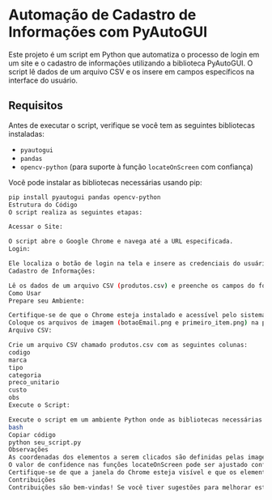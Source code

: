 # Automação de Cadastro de Informações com PyAutoGUI

Este projeto é um script em Python que automatiza o processo de login em um site e o cadastro de informações utilizando a biblioteca PyAutoGUI. O script lê dados de um arquivo CSV e os insere em campos específicos na interface do usuário.

## Requisitos

Antes de executar o script, verifique se você tem as seguintes bibliotecas instaladas:

- `pyautogui`
- `pandas`
- `opencv-python` (para suporte à função `locateOnScreen` com confiança)

Você pode instalar as bibliotecas necessárias usando pip:

```bash
pip install pyautogui pandas opencv-python
Estrutura do Código
O script realiza as seguintes etapas:

Acessar o Site:

O script abre o Google Chrome e navega até a URL especificada.
Login:

Ele localiza o botão de login na tela e insere as credenciais do usuário (nome de usuário e senha).
Cadastro de Informações:

Lê os dados de um arquivo CSV (produtos.csv) e preenche os campos do formulário com os dados.
Como Usar
Prepare seu Ambiente:

Certifique-se de que o Chrome esteja instalado e acessível pelo sistema.
Coloque os arquivos de imagem (botaoEmail.png e primeiro_item.png) na pasta correta e certifique-se de que eles correspondam aos elementos na interface do usuário.
Arquivo CSV:

Crie um arquivo CSV chamado produtos.csv com as seguintes colunas:
codigo
marca
tipo
categoria
preco_unitario
custo
obs
Execute o Script:

Execute o script em um ambiente Python onde as bibliotecas necessárias estão instaladas.
bash
Copiar código
python seu_script.py
Observações
As coordenadas dos elementos a serem clicados são definidas pelas imagens. Se os elementos na tela mudarem, pode ser necessário atualizar as imagens.
O valor de confidence nas funções locateOnScreen pode ser ajustado conforme necessário. Valores mais altos significam maior precisão na detecção de imagens.
Certifique-se de que a janela do Chrome esteja visível e que os elementos estejam carregados antes de executar o script.
Contribuições
Contribuições são bem-vindas! Se você tiver sugestões para melhorar este projeto, fique à vontade para criar um "pull request" ou abrir uma "issue".# Automacao-de-Tarefas

